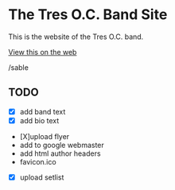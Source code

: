 # The Tres O.C. Band Site

This is the website of the Tres O.C. band.

[View this on the web](https://sc137.github.io/tresocband/)

/sable

## TODO

* [X] add band text
* [X] add bio text
* [X]upload flyer
* add to google webmaster
* add html author headers
* favicon.ico
* [X] upload setlist
